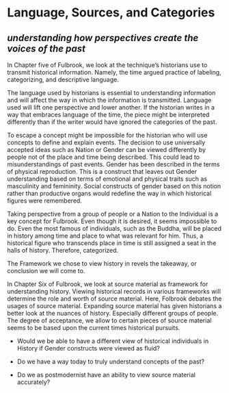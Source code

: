 # Language, Sources, and Categories 
## _understanding how perspectives create the voices of the past_



In Chapter five of Fulbrook,  we look at the technique’s historians use to transmit historical information. Namely, the time argued practice of labeling, categorizing, and descriptive language. 

The language used by historians is essential to understanding information and will affect the way in which the information is transmitted. Language used will lift one perspective and lower another. If the historian writes in a way that embraces language of the time, the piece might be interpreted differently than if the writer would have ignored the categories of the past. 

To escape a concept might be impossible for the historian who will use concepts to define and explain events. The decision to use universally accepted ideas such as Nation or Gender can be viewed differently by people not of the place and time being described. This could lead to misunderstandings of past events. Gender has been described in the terms of physical reproduction. This is a construct that leaves out Gender understanding based on terms of emotional and physical traits such as masculinity and femininity. Social constructs of gender based on this notion rather than productive organs would redefine the way in which historical figures were remembered.

Taking perspective from a group of people or a Nation to the Individual is a key concept for Fulbrook. Even though it is desired, it seems impossible to do. Even the most famous of individuals, such as the Buddha, will be placed in history among time and place to what was relevant for him. Thus, a historical figure who transcends place in time is still assigned a seat in the halls of history. Therefore, categorized. 

The Framework we chose to view history in revels the takeaway, or conclusion we will come to.

In Chapter Six of Fulbrook, we look at source material as framework for understanding history. Viewing historical records in various frameworks will determine the role and worth of source material. Here, Folbrook debates the usages of source material. Expanding source material has given historians a better look at the nuances of history. Especially different groups of people. The degree of acceptance, we allow to certain pieces of source material seems to be based upon the current times historical pursuits. 



- Would we be able to have a different view of historical individuals in History if Gender constructs were viewed as fluid? 
- Do we have a way today to truly understand concepts of the past? 


- Do we as postmodernist have an ability to view source material accurately?
